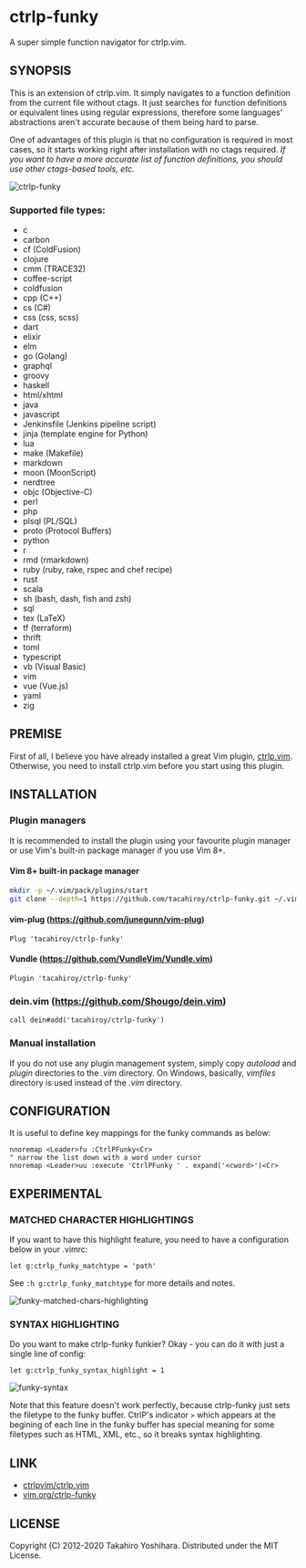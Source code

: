 ctrlp-funky
============

A super simple function navigator for ctrlp.vim.

SYNOPSIS
----------

This is an extension of ctrlp.vim. It simply navigates to a function definition from the current file without ctags. It just searches for function definitions or equivalent lines using regular expressions, therefore some languages' abstractions aren't accurate because of them being hard to parse.

One of advantages of this plugin is that no configuration is required in most cases, so it starts working right after installation with no ctags required.
*If you want to have a more accurate list of function definitions, you should use other ctags-based tools, etc.*

![ctrlp-funky][1]

### Supported file types:

* c
* carbon
* cf (ColdFusion)
* clojure
* cmm (TRACE32)
* coffee-script
* coldfusion
* cpp (C++)
* cs (C#)
* css (css, scss)
* dart
* elixir
* elm
* go (Golang)
* graphql
* groovy
* haskell
* html/xhtml
* java
* javascript
* Jenkinsfile (Jenkins pipeline script)
* jinja (template engine for Python)
* lua
* make (Makefile)
* markdown
* moon (MoonScript)
* nerdtree
* objc (Objective-C)
* perl
* php
* plsql (PL/SQL)
* proto (Protocol Buffers)
* python
* r
* rmd (rmarkdown)
* ruby (ruby, rake, rspec and chef recipe)
* rust
* scala
* sh (bash, dash, fish and zsh)
* sql
* tex (LaTeX)
* tf (terraform)
* thrift
* toml
* typescript
* vb (Visual Basic)
* vim
* vue (Vue.js)
* yaml
* zig


PREMISE
----------

First of all, I believe you have already installed a great Vim plugin, [ctrlp.vim](https://github.com/ctrlpvim/ctrlp.vim).
Otherwise, you need to install ctrlp.vim before you start using this plugin.


INSTALLATION
----------

### Plugin managers
It is recommended to install the plugin using your favourite plugin manager or use Vim's built-in package manager if you use Vim 8+.

#### Vim 8+ built-in package manager

```sh
mkdir -p ~/.vim/pack/plugins/start
git clone --depth=1 https://github.com/tacahiroy/ctrlp-funky.git ~/.vim/pack/plugins/start/ctrlp-funky
```

#### vim-plug (https://github.com/junegunn/vim-plug)

```vim
Plug 'tacahiroy/ctrlp-funky'
```

#### Vundle (https://github.com/VundleVim/Vundle.vim)

```vim
Plugin 'tacahiroy/ctrlp-funky'
```

### dein.vim (https://github.com/Shougo/dein.vim)

```vim
call dein#add('tacahiroy/ctrlp-funky')
```


### Manual installation
If you do not use any plugin management system, simply copy _autoload_ and _plugin_ directories to the _.vim_ directory.
On Windows, basically, _vimfiles_ directory is used instead of the _.vim_ directory.


CONFIGURATION
--------------

It is useful to define key mappings for the funky commands as below:
```vim
nnoremap <Leader>fu :CtrlPFunky<Cr>
" narrow the list down with a word under cursor
nnoremap <Leader>uu :execute 'CtrlPFunky ' . expand('<cword>')<Cr>
```


EXPERIMENTAL
------------

### MATCHED CHARACTER HIGHLIGHTINGS

If you want to have this highlight feature, you need to have a configuration
below in your .vimrc:
```vim
let g:ctrlp_funky_matchtype = 'path'
```
See `:h g:ctrlp_funky_matchtype` for more details and notes.

![funky-matched-chars-highlighting][3]


### SYNTAX HIGHLIGHTING

Do you want to make ctrlp-funky funkier? Okay - you can do it with just a single line of config:
```vim
let g:ctrlp_funky_syntax_highlight = 1
```
![funky-syntax][2]

Note that this feature doesn't work perfectly, because ctrlp-funky just sets
the filetype to the funky buffer.
CtrlP's indicator `>` which appears at the begining of each line in the funky
buffer has special meaning for some filetypes such as HTML, XML, etc., so it
breaks syntax highlighting.


LINK
-------

* [ctrlpvim/ctrlp.vim](https://github.com/ctrlpvim/ctrlp.vim)
* [vim.org/ctrlp-funky](http://www.vim.org/scripts/script.php?script_id=4592)


LICENSE
-------

Copyright (C) 2012-2020 Takahiro Yoshihara. Distributed under the MIT License.

[1]: http://i.imgur.com/yO4PWAF.png
[2]: http://i.imgur.com/CnKui5H.png
[3]: http://i.imgur.com/B3hBycd.png

